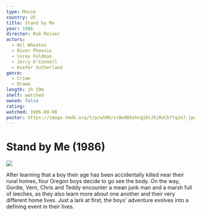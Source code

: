 ```yaml
---
type: Movie
country: US
title: Stand by Me
year: 1986
director: Rob Reiner
actors:
  - Wil Wheaton
  - River Phoenix
  - Corey Feldman
  - Jerry O'Connell
  - Kiefer Sutherland
genre:
  - Crime
  - Drama
length: 1h 29m
shelf: watched
owned: false
rating:
watched: 1986-08-08
poster: https://image.tmdb.org/t/p/w500/vz0w9BSehcqjDcJOjRaCk7fgJe7.jpg
---
```


# Stand by Me (1986)

![](https://image.tmdb.org/t/p/w500/vz0w9BSehcqjDcJOjRaCk7fgJe7.jpg)

After learning that a boy their age has been accidentally killed near their rural homes, four Oregon boys decide to go see the body. On the way, Gordie,  Vern, Chris and Teddy encounter a mean junk man and a marsh full of leeches, as they also learn more about one another and their very different home lives. Just a lark at first, the boys' adventure evolves into a defining event in their lives.